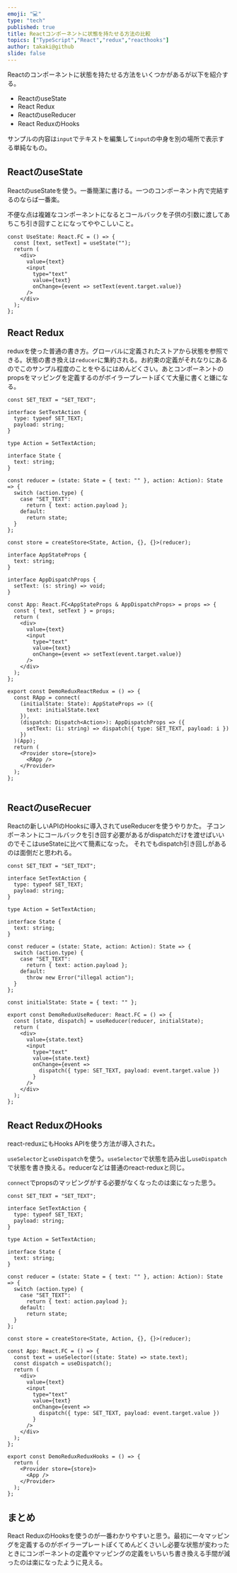 ```yaml
---
emoji: "💻"
type: "tech"
published: true
title: Reactコンポーネントに状態を持たせる方法の比較
topics: ["TypeScript","React","redux","reacthooks"]
author: takaki@github
slide: false
---
```

Reactのコンポーネントに状態を持たせる方法をいくつかがあるが以下を紹介する。
* ReactのuseState
* React Redux
* ReactのuseReducer
* React ReduxのHooks

サンプルの内容は`input`でテキストを編集して`input`の中身を別の場所で表示する単純なもの。

## ReactのuseState

ReactのuseStateを使う。一番簡潔に書ける。一つのコンポーネント内で完結するのならば一番楽。

不便な点は複雑なコンポーネントになるとコールバックを子供の引数に渡してあちこち引き回すことになってややこしいこと。

```tsx
const UseState: React.FC = () => {
  const [text, setText] = useState("");
  return (
    <div>
      value={text}
      <input
        type="text"
        value={text}
        onChange={event => setText(event.target.value)}
      />
    </div>
  );
};
```


## React Redux

reduxを使った普通の書き方。グローバルに定義されたストアから状態を参照できる。状態の書き換えは`reducer`に集約される。お約束の定義がそれなりにあるのでこのサンプル程度のことをやるにはめんどくさい。あとコンポーネントのpropsをマッピングを定義するのがボイラープレートぽくて大量に書くと嫌になる。

```tsx
const SET_TEXT = "SET_TEXT";

interface SetTextAction {
  type: typeof SET_TEXT;
  payload: string;
}

type Action = SetTextAction;

interface State {
  text: string;
}

const reducer = (state: State = { text: "" }, action: Action): State => {
  switch (action.type) {
    case "SET_TEXT":
      return { text: action.payload };
    default:
      return state;
  }
};

const store = createStore<State, Action, {}, {}>(reducer);

interface AppStateProps {
  text: string;
}

interface AppDispatchProps {
  setText: (s: string) => void;
}

const App: React.FC<AppStateProps & AppDispatchProps> = props => {
  const { text, setText } = props;
  return (
    <div>
      value={text}
      <input
        type="text"
        value={text}
        onChange={event => setText(event.target.value)}
      />
    </div>
  );
};

export const DemoReduxReactRedux = () => {
  const RApp = connect(
    (initialState: State): AppStateProps => ({
      text: initialState.text
    }),
    (dispatch: Dispatch<Action>): AppDispatchProps => ({
      setText: (i: string) => dispatch({ type: SET_TEXT, payload: i })
    })
  )(App);
  return (
    <Provider store={store}>
      <RApp />
    </Provider>
  );
};


```

## ReactのuseRecuer

Reactの新しいAPIのHooksに導入されてuseReducerを使うやりかた。
子コンポーネントにコールバックを引き回す必要があるがdispatchだけを渡せばいいのでそこはuseStateに比べて簡素になった。
それでもdispatch引き回しがあるのは面倒だと思われる。

```tsx
const SET_TEXT = "SET_TEXT";

interface SetTextAction {
  type: typeof SET_TEXT;
  payload: string;
}

type Action = SetTextAction;

interface State {
  text: string;
}

const reducer = (state: State, action: Action): State => {
  switch (action.type) {
    case "SET_TEXT":
      return { text: action.payload };
    default:
      throw new Error("illegal action");
  }
};

const initialState: State = { text: "" };

export const DemoReduxUseReducer: React.FC = () => {
  const [state, dispatch] = useReducer(reducer, initialState);
  return (
    <div>
      value={state.text}
      <input
        type="text"
        value={state.text}
        onChange={event =>
          dispatch({ type: SET_TEXT, payload: event.target.value })
        }
      />
    </div>
  );
};

```



## React ReduxのHooks
react-reduxにもHooks APIを使う方法が導入された。

`useSelector`と`useDispatch`を使う。`useSelector`で状態を読み出し`useDispatch`で状態を書き換える。reducerなどは普通のreact-reduxと同じ。

`connect`でpropsのマッピングがする必要がなくなったのは楽になった思う。

```tsx
const SET_TEXT = "SET_TEXT";

interface SetTextAction {
  type: typeof SET_TEXT;
  payload: string;
}

type Action = SetTextAction;

interface State {
  text: string;
}

const reducer = (state: State = { text: "" }, action: Action): State => {
  switch (action.type) {
    case "SET_TEXT":
      return { text: action.payload };
    default:
      return state;
  }
};

const store = createStore<State, Action, {}, {}>(reducer);

const App: React.FC = () => {
  const text = useSelector((state: State) => state.text);
  const dispatch = useDispatch();
  return (
    <div>
      value={text}
      <input
        type="text"
        value={text}
        onChange={event =>
          dispatch({ type: SET_TEXT, payload: event.target.value })
        }
      />
    </div>
  );
};

export const DemoReduxReduxHooks = () => {
  return (
    <Provider store={store}>
      <App />
    </Provider>
  );
};

```

## まとめ

React ReduxのHooksを使うのが一番わかりやすいと思う。最初に一々マッピングを定義するのがボイラープレートぽくてめんどくさいし必要な状態が変わったときにコンポーネントの定義やマッピングの定義をいちいち書き換える手間が減ったのは楽になったように見える。

